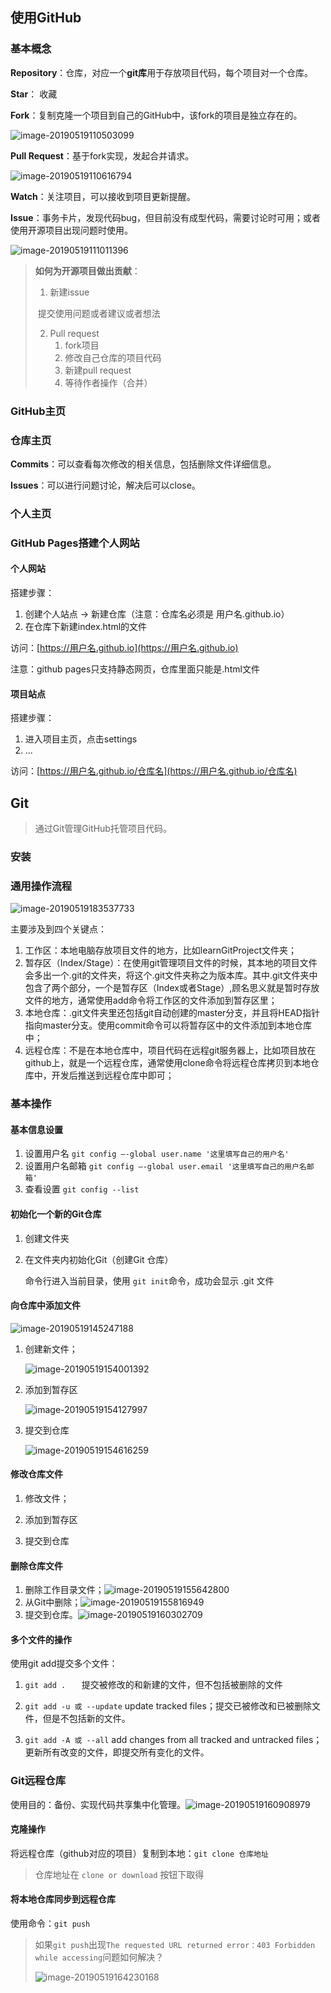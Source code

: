 

## 使用GitHub

### 基本概念

**Repository**：仓库，对应一个**git库**用于存放项目代码，每个项目对一个仓库。

**Star**： 收藏

**Fork**：复制克隆一个项目到自己的GitHub中，该fork的项目是独立存在的。

![image-20190519110503099](/Users/yuexin/Documents/GitHub/Java-Learning/Dev-Tools/Git&GItHub/image-for-note/fork.png)

**Pull Request**：基于fork实现，发起合并请求。

![image-20190519110616794](/Users/yuexin/Documents/GitHub/Java-Learning/Dev-Tools/Git&GItHub/image-for-note/pull-request.png)

**Watch**：关注项目，可以接收到项目更新提醒。

**Issue**：事务卡片，发现代码bug，但目前没有成型代码，需要讨论时可用；或者使用开源项目出现问题时使用。

![image-20190519111011396](/Users/yuexin/Documents/GitHub/Java-Learning/Dev-Tools/Git&GItHub/image-for-note/issue.png)



> **如何为开源项目做出贡献**：
>
> 1. 新建issue
>
> ​       提交使用问题或者建议或者想法
>
> 2. Pull request
>    1. fork项目
>    2. 修改自己仓库的项目代码
>    3. 新建pull request
>    4. 等待作者操作（合并）



### GitHub主页



### 仓库主页

**Commits**：可以查看每次修改的相关信息，包括删除文件详细信息。

**Issues**：可以进行问题讨论，解决后可以close。



### 个人主页



### GitHub Pages搭建个人网站

#### 个人网站

搭建步骤：

1. 创建个人站点 -> 新建仓库（注意：仓库名必须是 用户名.github.io）
2. 在仓库下新建index.html的文件

访问：[https://用户名.github.io](https://用户名.github.io)

注意：github pages只支持静态网页，仓库里面只能是.html文件

 

#### 项目站点

搭建步骤：

1. 进入项目主页，点击settings
2. ...

访问：[https://用户名.github.io/仓库名](https://用户名.github.io/仓库名)





## Git

> 通过Git管理GitHub托管项目代码。

### 安装



### 通用操作流程

![image-20190519183537733](/Users/yuexin/Documents/GitHub/Java-Learning/Dev-Tools/Git&GItHub/image-for-note/git9.png)

主要涉及到四个关键点：

1. 工作区：本地电脑存放项目文件的地方，比如learnGitProject文件夹；
2. 暂存区（Index/Stage）：在使用git管理项目文件的时候，其本地的项目文件会多出一个.git的文件夹，将这个.git文件夹称之为版本库。其中.git文件夹中包含了两个部分，一个是暂存区（Index或者Stage）,顾名思义就是暂时存放文件的地方，通常使用add命令将工作区的文件添加到暂存区里；
3. 本地仓库：.git文件夹里还包括git自动创建的master分支，并且将HEAD指针指向master分支。使用commit命令可以将暂存区中的文件添加到本地仓库中；
4. 远程仓库：不是在本地仓库中，项目代码在远程git服务器上，比如项目放在github上，就是一个远程仓库，通常使用clone命令将远程仓库拷贝到本地仓库中，开发后推送到远程仓库中即可；



### 基本操作

#### 基本信息设置

1. 设置用户名 `git config –-global user.name '这里填写自己的用户名'`
2. 设置用户名邮箱 `git config –-global user.email '这里填写自己的用户名邮箱'`
3. 查看设置 `git config --list`

#### 初始化一个新的Git仓库

1. 创建文件夹

2. 在文件夹内初始化Git（创建Git 仓库）

   命令行进入当前目录，使用 `git init`命令，成功会显示 .git 文件

#### 向仓库中添加文件

![image-20190519145247188](/Users/yuexin/Documents/GitHub/Java-Learning/Dev-Tools/Git&GItHub/image-for-note/git.png)

1. 创建新文件；

   ![image-20190519154001392](/Users/yuexin/Documents/GitHub/Java-Learning/Dev-Tools/Git&GItHub/image-for-note/git1.png)

2. 添加到暂存区

   ![image-20190519154127997](/Users/yuexin/Documents/GitHub/Java-Learning/Dev-Tools/Git&GItHub/image-for-note/git2.png)

3. 提交到仓库

   ![image-20190519154616259](/Users/yuexin/Documents/GitHub/Java-Learning/Dev-Tools/Git&GItHub/image-for-note/git3.png)

####  修改仓库文件

1. 修改文件；

2. 添加到暂存区
3. 提交到仓库

#### 删除仓库文件

1. 删除工作目录文件；![image-20190519155642800](/Users/yuexin/Documents/GitHub/Java-Learning/Dev-Tools/Git&GItHub/image-for-note/git4.png)
2. 从Git中删除；![image-20190519155816949](/Users/yuexin/Documents/GitHub/Java-Learning/Dev-Tools/Git&GItHub/image-for-note/git5.png)
3. 提交到仓库。![image-20190519160302709](/Users/yuexin/Documents/GitHub/Java-Learning/Dev-Tools/Git&GItHub/image-for-note/git6.png)

#### 多个文件的操作

使用git add提交多个文件：

1. `git add .   `  提交被修改的和新建的文件，但不包括被删除的文件                            

2. `git add -u 或 --update`  update tracked files；提交已被修改和已被删除文件，但是不包括新的文件。

3. `git add -A 或 --all`  add changes from all tracked and untracked files；更新所有改变的文件，即提交所有变化的文件。   

### Git远程仓库

使用目的：备份、实现代码共享集中化管理。![image-20190519160908979](/Users/yuexin/Documents/GitHub/Java-Learning/Dev-Tools/Git&GItHub/image-for-note/git7.png)

#### 克隆操作

将远程仓库（github对应的项目）复制到本地：`git clone 仓库地址`

> 仓库地址在 `clone or download` 按钮下取得

#### 将本地仓库同步到远程仓库

使用命令：`git push`

> 如果`git push`出现`The requested URL returned error：403 Forbidden while accessing`问题如何解决？
>
> ![image-20190519164230168](/Users/yuexin/Documents/GitHub/Java-Learning/Dev-Tools/Git&GItHub/image-for-note/git8.png)

